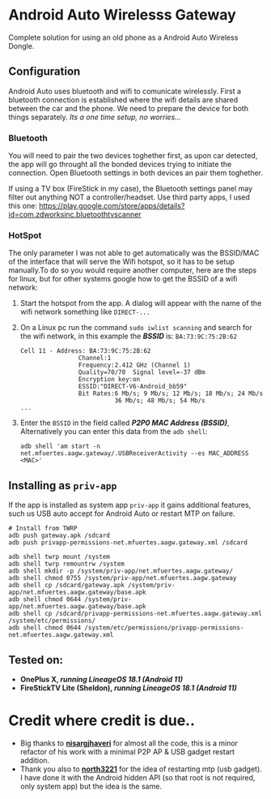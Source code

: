 # Android Auto Wirelesss Gateway
Complete solution for using an old phone as a Android Auto Wireless Dongle.

## Configuration
Android Auto uses bluetooth and wifi to comunicate wirelessly. First a bluetooth connection is established where the wifi details are shared between the car and the phone. We need to prepare the device for both things separately. _Its a one time setup, no worries..._

### Bluetooth
You will need to pair the two devices toghether first, as upon car detected, the app will go throught all the bonded devices trying to initiate the connection. Open Bluetooth settings in both devices an pair them toghether.

If using a TV box (FireStick in my case), the Bluetooth settings panel may filter out anything NOT a controller/headset. Use third party apps, I used this one: https://play.google.com/store/apps/details?id=com.zdworksinc.bluetoothtvscanner

### HotSpot
The only parameter I was not able to get automatically was the BSSID/MAC of the interface that will serve the Wifi hotspot, so it has to be setup manually.To do so you would require another computer, here are the steps for linux, but for other systems google how to get the BSSID of a wifi network:
1. Start the hotspot from the app. A dialog will appear with the name of the wifi network something like `DIRECT-...`
2. On a Linux pc run the command `sudo iwlist scanning` and search for the wifi network, in this example the _**BSSID**_ is: `BA:73:9C:75:2B:62`
   ```
   Cell 11 - Address: BA:73:9C:75:2B:62
                   Channel:1
                   Frequency:2.412 GHz (Channel 1)
                   Quality=70/70  Signal level=-37 dBm  
                   Encryption key:on
                   ESSID:"DIRECT-V6-Android_bb59"
                   Bit Rates:6 Mb/s; 9 Mb/s; 12 Mb/s; 18 Mb/s; 24 Mb/s
                             36 Mb/s; 48 Mb/s; 54 Mb/s
   ...
   ```
3. Enter the `BSSID` in the field called _**P2P0 MAC Address (BSSID)**_, Alternatively you can enter this data from the `adb shell`:

      ```shell
      adb shell 'am start -n net.mfuertes.aagw.gateway/.USBReceiverActivity --es MAC_ADDRESS <MAC>'
      ``` 

## Installing as `priv-app`
If the app is installed as system app `priv-app` it gains additional features, such us USB auto accept for Android Auto or restart MTP on failure.
```shell
# Install from TWRP
adb push gateway.apk /sdcard
adb push privapp-permissions-net.mfuertes.aagw.gateway.xml /sdcard

adb shell twrp mount /system
adb shell twrp remountrw /system
adb shell mkdir -p /system/priv-app/net.mfuertes.aagw.gateway/
adb shell chmod 0755 /system/priv-app/net.mfuertes.aagw.gateway
adb shell cp /sdcard/gateway.apk /system/priv-app/net.mfuertes.aagw.gateway/base.apk
adb shell chmod 0644 /system/priv-app/net.mfuertes.aagw.gateway/base.apk
adb shell cp /sdcard/privapp-permissions-net.mfuertes.aagw.gateway.xml /system/etc/permissions/
adb shell chmod 0644 /system/etc/permissions/privapp-permissions-net.mfuertes.aagw.gateway.xml
```

## Tested on:
- **OnePlus X, _running LineageOS 18.1 (Android 11)_**
- **FireStickTV Lite (Sheldon),  _running LineageOS 18.1 (Android 11)_**

# Credit where credit is due..
- Big thanks to **[nisargjhaveri](https://github.com/nisargjhaveri/AAWirelessGateway)** for almost all the code, this is a minor refactor of his work with a minimal P2P AP & USB gadget restart addition.
- Thank you also to **[north3221](https://github.com/north3221/AAGateWayWiFi)** for the idea of restarting mtp (usb gadget). I have done it with the Android hidden API (so that root is not required, only system app) but the idea is the same.